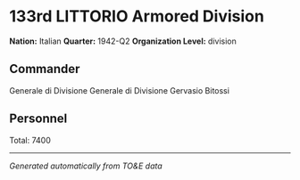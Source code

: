 # 133rd LITTORIO Armored Division

**Nation:** Italian
**Quarter:** 1942-Q2
**Organization Level:** division

## Commander

Generale di Divisione Generale di Divisione Gervasio Bitossi

## Personnel

Total: 7400

---
*Generated automatically from TO&E data*

